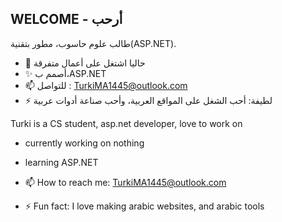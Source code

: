 ##  WELCOME - أرحب



طالب علوم حاسوب، مطور بتقنية(ASP.NET).

- 🌠 حاليا اشتغل على أعمال متفرقة
- ✨ أصمم ب،ASP.NET 
- 📫 للتواصل : TurkiMA1445@outlook.com
- ⚡ لطيفة: أحب الشغل على المواقع العربية، وأحب صناعة أدوات عربية

Turki is a CS student, asp.net developer, love to work on

- currently working on nothing
- learning ASP.NET

- 📫 How to reach me: TurkiMA1445@outlook.com

- ⚡ Fun fact: I love making arabic websites, and arabic tools 

